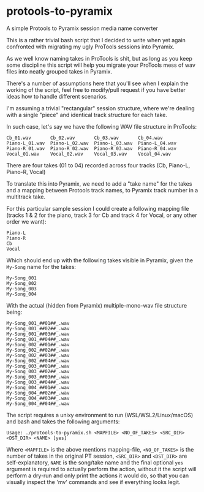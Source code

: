 # protools-to-pyramix
A simple Protools to Pyramix session media name converter

This is a rather trivial bash script that I decided to write when yet again confronted with migrating my ugly ProTools sessions into Pyramix.

As we well know naming takes in ProTools is shit, but as long as you keep some discipline this script will help you migrate your ProTools mess of wav files into neatly grouped takes in Pyramix.

There's a number of assumptions here that you'll see when I explain the working of the script, feel free to modify/pull request if you have better ideas how to handle different scenarios.

I'm assuming a trivial "rectangular" session structure, where we're dealing with a single "piece" and identical track structure for each take.

In such case, let's say we have the following WAV file structure in ProTools:

```
Cb_01.wav       Cb_02.wav       Cb_03.wav       Cb_04.wav
Piano-L_01.wav  Piano-L_02.wav  Piano-L_03.wav  Piano-L_04.wav
Piano-R_01.wav  Piano-R_02.wav  Piano-R_03.wav  Piano-R_04.wav
Vocal_01.wav    Vocal_02.wav    Vocal_03.wav    Vocal_04.wav
```

There are four takes (01 to 04) recorded across four tracks (Cb, Piano-L, Piano-R, Vocal)

To translate this into Pyramix, we need to add a "take name" for the takes and a mapping between Protools track names, to Pyramix track number in a multitrack take.

For this particular sample session I could create a following mapping file (tracks 1 & 2 for the piano, track 3 for Cb and track 4 for Vocal, or any other order we want):

```
Piano-L
Piano-R
Cb
Vocal
```

Which should end up with the following takes visible in Pyramix, given the `My-Song` name for the takes:

```
My-Song_001
My-Song_002
My-Song_003
My-Song_004
```

With the actual (hidden from Pyramix) multiple-mono-wav file structure being:

```
My-Song_001_##01##_.wav
My-Song_001_##02##_.wav
My-Song_001_##03##_.wav
My-Song_001_##04##_.wav
My-Song_002_##01##_.wav
My-Song_002_##02##_.wav
My-Song_002_##03##_.wav
My-Song_002_##04##_.wav
My-Song_003_##01##_.wav
My-Song_003_##02##_.wav
My-Song_003_##03##_.wav
My-Song_003_##04##_.wav
My-Song_004_##01##_.wav
My-Song_004_##02##_.wav
My-Song_004_##03##_.wav
My-Song_004_##04##_.wav
```

The script requires a unixy environment to run (WSL/WSL2/Linux/macOS) and bash and takes the following arguments:

```
Usage: ./protools-to-pyramix.sh <MAPFILE> <NO_OF_TAKES> <SRC_DIR> <DST_DIR> <NAME> [yes]
```

Where `<MAPFILE>` is the above mentions mapping-file, `<NO_OF_TAKES>` is the number of takes in the original PT session, `<SRC_DIR>` and `<DST_DIR>` are self-explanatory, `NAME` is the song/take name and the final optional `yes` argument is required to actually perform the action, without it the script will perform a dry-run and only print the actions it would do, so that you can visually inspect the 'mv' commands and see if everything looks legit.
